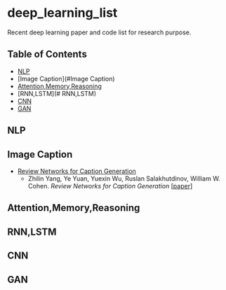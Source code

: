 # deep_learning_list
Recent deep learning paper and code list for research purpose.

## Table of Contents

- [NLP](#nlp)
- [Image Caption](#Image Caption)
- [Attention,Memory,Reasoning](#Attention,Memory,Reasoning)
- [RNN,LSTM](# RNN,LSTM)
- [CNN](#CNN)
- [GAN](#GAN)

## NLP

## Image Caption
- [Review Networks for Caption Generation](https://github.com/kimiyoung/review_net)
    - Zhilin Yang, Ye Yuan, Yuexin Wu, Ruslan Salakhutdinov, William W. Cohen. *Review Networks for Caption Generation* [[paper]](https://arxiv.org/abs/1605.07912)

## Attention,Memory,Reasoning

## RNN,LSTM

## CNN

## GAN
